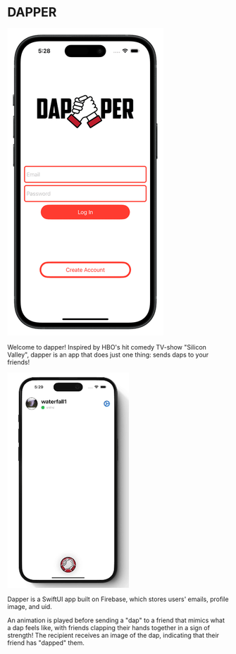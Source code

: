 # DAPPER
![screenshot](https://github.com/micvo25/dapper/blob/main/dapperScreenshot_optimized.png)

Welcome to dapper!
Inspired by HBO's hit comedy TV-show "Silicon Valley", dapper is an app that does just one thing: sends daps to your friends!

![screenrecord](https://github.com/micvo25/dapper/blob/main/dapperScreenRecord.gif)

Dapper is a SwiftUI app built on Firebase, which stores users' emails, profile image, and uid. 

An animation is played before sending a "dap" to a friend that mimics what a dap feels like, with friends clapping their hands together in a sign of strength! The recipient receives an image of the dap, indicating that their friend has "dapped" them. 

